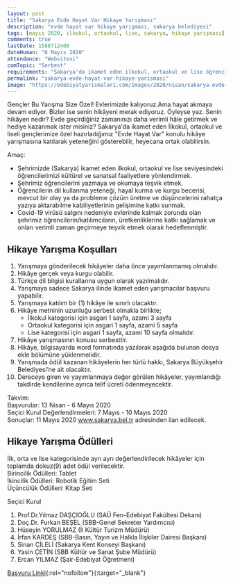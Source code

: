 ```yaml
---
layout: post
title: "Sakarya Evde Hayat Var Hikaye Yarışması"
description: "evde hayat var hikaye yarışması, sakarya belediyesi"
tags: [mayıs 2020, ilkokul, ortaokul, lise, sakarya, hikaye yarışması]
comments: true
lastDate: 1588712400    
dateHuman: "6 Mayıs 2020"
attendance: "Websitesi"
comTopic: "Serbest"
requirements: "Sakarya'da ikamet eden ilkokul, ortaokul ve lise öğrencileri katılabilir"
permalink: "sakarya-evde-hayat-var-hikaye-yarismasi"
image: "https://edebiyatyarismalari.com/images/2020/nisan/sakarya-evde-hayat-var-hikaye-yarismasi.jpg"
---
```


Gençler Bu Yarışma Size Özel!
Evlerimizde kalıyoruz.Ama hayat akmaya devam ediyor. Bizler ise senin hikâyeni merak ediyoruz. Öyleyse yaz. Senin hikâyen nedir?
Evde geçirdiğiniz zamanınızı daha verimli hâle getirmek ve hediye kazanmak ister misiniz?
Sakarya'da ikamet eden İlkokul, ortaokul ve liseli gençlerimize özel hazırladığımız "Evde Hayat Var" konulu hikâye yarışmasına katılarak yeteneğini gösterebilir, heyecana ortak olabilirsin.  
 
Amaç:  
- Şehrimizde (Sakarya) ikamet eden ilkokul, ortaokul ve lise seviyesindeki öğrencilerimizi kültürel ve sanatsal faaliyetlere yönlendirmek.
- Şehrimiz öğrencilerini yazmaya ve okumaya teşvik etmek.
- Öğrencilerin dil kullanma yeteneği, hayal kurma ve kurgu becerisi, mevcut bir olay ya da probleme çözüm üretme ve düşüncelerini rahatça yazıya aktarabilme kabiliyetlerinin gelişimine katkı sunmak.
- Covid-19 virüsü salgını nedeniyle evlerinde kalmak zorunda olan şehrimiz öğrencilerin/katılımcıların, üretkenliklerine katkı sağlamak ve onları verimli zaman geçirmeye teşvik etmek olarak hedeflenmiştir.

## Hikaye Yarışma Koşulları
1. Yarışmaya gönderilecek hikâyeler daha önce yayımlanmamış olmalıdır.
2. Hikâye gerçek veya kurgu olabilir.
3. Türkçe dil bilgisi kurallarına uygun olarak yazılmalıdır.
4. Yarışmaya sadece Sakarya ilinde ikamet eden yarışmacılar başvuru yapabilir. 
5. Yarışmaya katılım bir (1) hikâye ile sınırlı olacaktır.
6. Hikâye metninin uzunluğu serbest olmakla birlikte;
    - İlkokul kategorisi için asgari 1 sayfa, azami 3 sayfa
    - Ortaokul kategorisi için asgari 1 sayfa, azami 5 sayfa
    - Lise kategorisi için asgari 1 sayfa, azami 10 sayfa olmalıdır.
7. Hikâye yarışmasının konusu serbesttir. 
8. Hikâye, bilgisayarda word formatında yazılarak aşağıda bulunan dosya ekle bölümüne yüklenmelidir.
9. Yarışmada ödül kazanan hikâyelerin her türlü hakkı, Sakarya Büyükşehir Belediyesi’ne ait olacaktır.                   
10. Dereceye giren ve yayımlanmaya değer görülen hikâyeler, yayımlandığı takdirde kendilerine ayrıca telif ücreti ödenmeyecektir.

Takvim:  
Başvurular: 13 Nisan - 6 Mayıs 2020  
Seçici Kurul Değerlendirmeleri: 7 Mayıs - 10 Mayıs 2020  
Sonuçlar: 11 Mayıs 2020 www.sakarya.bel.tr adresinden ilan edilecek.  

## Hikaye Yarışma Ödülleri
İlk, orta ve lise kategorisinde ayrı ayrı değerlendirilecek hikâyeler için toplamda dokuz(9) adet ödül verilecektir.  
Birincilik Ödülleri: Tablet   
İkincilik  Ödülleri: Robotik Eğitim Seti  
Üçüncülük  Ödülleri: Kitap Seti  

Seçici Kurul  
1. Prof.Dr.Yılmaz DAŞÇIOĞLU (SAÜ Fen-Edebiyat Fakültesi Dekanı)
2. Doç.Dr. Furkan BEŞEL (SBB-Genel Sekreter Yardımcısı)
3. Hüseyin YORULMAZ (İl Kültür Turizm Müdürü)
4. İrfan KARDEŞ (SBB-Basın, Yayın ve Halkla İlişkiler Dairesi Başkanı)
5. Sinan ÇİLELİ (Sakarya Kent Konseyi Başkanı)
6. Yasin ÇETİN (SBB Kültür ve Sanat Şube Müdürü)
7. Ercan YILMAZ (Şair-Edebiyat Öğretmeni)

[Başvuru Linki](https://docs.google.com/forms/d/e/1FAIpQLSeo2njLTev-Eb0_XdyNCtKY_3FnMAGGYThOYvKOJZNxYfMFqg/viewform?ref=edebiyatyarismalari.com){:rel="nofollow"}{:target="_blank"}

